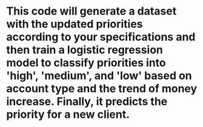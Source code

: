 # **This code will generate a dataset with the updated priorities according to your specifications and then train a logistic regression model to classify priorities into 'high', 'medium', and 'low' based on account type and the trend of money increase. Finally, it predicts the priority for a new client.**
